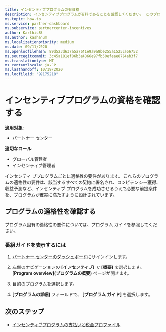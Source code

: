 ```yaml
---
title: インセンティブプログラムの有資格
description: インセンティブプログラムが有料であることを確認してください。 このプロセスには、プログラムガイドでの資格の確認が含まれます。
ms.topic: how-to
ms.service: partner-dashboard
ms.subservice: partnercenter-incentives
author: Karthic83
ms.author: kashanum
ms.localizationpriority: medium
ms.date: 09/11/2020
ms.openlocfilehash: 89d523d637a5a7641e9a9a8be255a1525ca66752
ms.sourcegitcommit: 3c45a181ef86b3a4866e97fb50efeae8714ab3f7
ms.translationtype: MT
ms.contentlocale: ja-JP
ms.lasthandoff: 10/19/2020
ms.locfileid: "92175218"
---
```

# <a name="determine-your-incentives-program-eligibility"></a>インセンティブプログラムの資格を確認する

**適用対象**:

- パートナー センター

**適切なロール**:

- グローバル管理者
- インセンティブ管理者

 インセンティ ブプログラムごとに適格性の要件があります。 これらのプログラムの適格性の要件は、該当するすべての契約に署名され、コンピテンシー獲得、収益予測など、インセンティブ プログラムを成功させるうえで必要な前提条件を、プログラムが確実に満たすように設計されています。

## <a name="determining-your-program-eligibility"></a>プログラムの適格性を確認する

プログラム固有の適格性の要件については、プログラム ガイドを参照してください。 

### <a name="to-see-your-program-guide"></a>番組ガイドを表示するには

1. [パートナー センターのダッシュボード](https://partner.microsoft.com/dashboard/)にサインインします。

2. 左側のナビゲーションの **[インセンティブ]** で **[概要]** を選択します。 **[Program overview]\(プログラムの概要\)** ページが開きます。

3. 目的のプログラムを選択します。

4. **[プログラムの詳細]** フィールドで、 **[プログラム ガイド]** を選択します。

## <a name="next-steps"></a>次のステップ

- [インセンティブプログラムの支払いと税金プロファイル](incentives-create-and-manage-your-payout-and-tax-profiles.md)